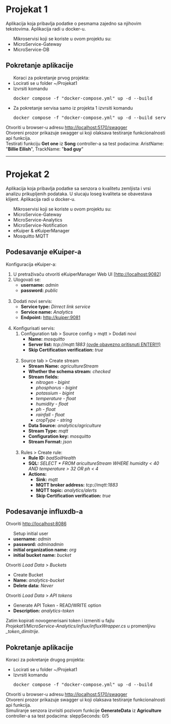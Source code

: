 <body>
  <h1>Projekat 1</h1>
  Aplikacija koja pribavlja podatke o pesmama zajedno sa njihovim tekstovima.
  Aplikacija radi u docker-u.
  <ul>Mikroservisi koji se koriste u ovom projektu su:
    <li>MicroService-Gateway</li>
    <li>MicroService-DB</li>
  </ul>
  <h2>Pokretanje aplikacije</h2>
   <ul>Koraci za pokretanje prvog projekta:
    <li>Locirati se u folder ~/Projekat1</li>
    <li>Izvrsiti komandu <pre>docker compose -f "docker-compose.yml" up -d --build</pre></li>
    <li>Za pokretanje servisa samo iz projekta 1 izvrsiti komandu <pre>docker compose -f "docker-compose.yml" up -d --build service-gateway service-db</pre></li>
  </ul>
  Otvoriti u browser-u adresu <a href="http://localhost:5170/swagger/index.html">http://localhost:5170/swagger</a></br>
  Otvoreni prozor prikazuje swagger ui koji olaksava testiranje funkcionalnosti api funkcija.</br>
  Testirati funkciju <b>Get one</b> iz <b>Song</b> controller-a sa test podacima: AristName: "<b>Billie Eilish</b>", TrackName: "<b>bad guy</b>"</br>
  <hr>
  <h1>Projekat 2</h1>
  Aplikacija koja pribavlja podatke sa senzora o kvalitetu zemljista i vrsi analizu prikupljenih podataka. U slucaju loseg kvaliteta se obavestava klijent.
  Aplikacija radi u docker-u.
  <ul>Mikroservisi koji se koriste u ovom projektu su:
    <li>MicroService-Gateway</li>
    <li>MicroService-Analytics</li>
    <li>MicroService-Notification</li>
    <li>eKuiper & eKuiperManager</li>
    <li>Mosquitto MQTT</li>
  </ul>
  <h2>Podesavanje eKuiper-a</h2>
  Konfiguracija eKuiper-a:
  <ol>
    <li>U pretraživaču otvoriti eKuiperManager Web UI  [<a href="http://localhost:9082">http://localhost:9082</a>]</li>
    <li>Ulogovati se:
      <ul>
        <li><b>username:</b> <em>admin</em></li>
        <li><b>password:</b> <em>public</em></li>
      </ul>
    </li><br/>
    <li>Dodati novi servis:
      <ul>
        <li><b>Service type:</b> <em>Dirrect link service</em></li>
        <li><b>Service name:</b> <em>Analytics</em></li>
        <li><b>Endpoint:</b> <a href="http://kuiper:9081">http://kuiper:9081</a></li>
      </ul>
    </li><br/>
    <li>Konfigurisati servis:
      <ol>
        <li>Configuration tab > Source config > mqtt > Dodati novi
          <ul>
            <li><b>Name:</b> <em>mosquitto</em></li>
            <li><b>Server list:</b> <em>tcp://mqtt:1883</em> <u>(ovde obavezno pritisnuti ENTER!!!)</u></li>
            <li><b>Skip Certification verification:</b> <em>true</em></li>
          </ul>
        </li><br/>
        <li>Source tab > Create stream
          <ul>
            <li><b>Stream Name:</b> <em>agricultureStream</em></li>
            <li><b>Whether the schema stream:</b> <em>checked</em></li>
            <li><b>Stream fields:</b>
              <ul>
                <li><em>nitrogen - bigint</em></li>
                <li><em>phosphorus - bigint</em></li>
                <li><em>potassium - bigint</em></li>
                <li><em>temperature - float</em></li>
                <li><em>humidity - float</em></li>
                <li><em>ph - float</em></li>
                <li><em>rainfall - float</em></li>
                <li><em>cropType - string</em></li>
              </ul>
            </li>
            <li><b>Data Source:</b> <em>analytics/agriculture</em></li>
            <li><b>Stream Type:</b> <em>mqtt</em></li>
            <li><b>Configuration key:</b> <em>mosquitto</em></li>
            <li><b>Stream Format:</b> <em>json</em></li>
          </ul>
        </li><br/>
        <li>Rules > Create rule:
          <ul>
            <li><b>Rule ID:</b> <em>badSoilHealth</em></li>
            <li><b>SQL:</b> <em>SELECT * FROM aricultureStream WHERE humidity < 40 AND temperature > 32 OR ph < 4</em></li>
            <li><b>Actions:</b>
              <ul>
                <li><b>Sink:</b> <em>mqtt</em></li>
                <li><b>MQTT broker address:</b> <em>tcp://mqtt:1883</em></li>
                <li><b>MQTT topic:</b> <em>analytics/alerts</em></li>
                <li><b>Skip Certification verification:</b> <em>true</em></li>
              </ul>
            </li>
          </ul>
        </li>
      </ol>
      </li>
  </ol>
  <h2>Podesavanje influxdb-a</h2>
  Otvoriti <a href="http://localhost:8086">http://localhost:8086</a></br>
  <ul>Setup initial user
    <li><b>username:</b> <em>admin</em></li>
    <li><b>password:</b> <em>adminadmin</em></li>
    <li><b>initial organization name:</b> <em>org</em></li>
    <li><b>initial bucket name:</b> <em>bucket</em></li>
  </ul>
  Otvoriti <em>Load Data</em> > <em>Buckets</em>
  <ul>
    <li>Create Bucket</li>
     <li><b>Name:</b> <em>analytics-bucket</em></li>
     <li><b>Delete data:</b> <em>Never</em></li>
  </ul>
  Otvoriti <em>Load Data</em> > <em>API tokens</em>
  <ul>
    <li>Generate API Token - READ/WRITE option</li>
    <li><b>Description:</b> <em>analytics-token</em></li>
  </ul>
  Zatim kopirati novogenerisani token i izmeniti u fajlu <em>Projekat1/MicroService-Analytics/influx/influxWrapper.cs</em> u promenljivu <em> _token_dimitrije</em>.
  <h2>Pokretanje aplikacije</h2>
  Koraci za pokretanje drugog projekta:
  <ul>
    <li>Locirati se u folder ~/Projekat1</li>
    <li>Izvrsiti komandu <pre>docker compose -f "docker-compose.yml" up -d --build</pre></li>
  </ul>
  Otvoriti u browser-u adresu <a href="http://localhost:5170/swagger/index.html">http://localhost:5170/swagger</a></br>
  Otvoreni prozor prikazuje swagger ui koji olaksava testiranje funkcionalnosti api funkcija.</br>
  Simuliranje senzora izvrisiti pozivom funkcije <b>GenerateData</b> iz <b>Agriculture</b> controller-a sa test podacima: sleppSeconds: 0/5</br>
</body>
